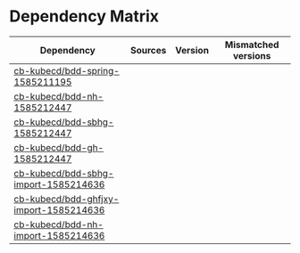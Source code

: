 # Dependency Matrix

Dependency | Sources | Version | Mismatched versions
---------- | ------- | ------- | -------------------
[cb-kubecd/bdd-spring-1585211195](https://github.com/cb-kubecd/bdd-spring-1585211195.git) |  | []() | 
[cb-kubecd/bdd-nh-1585212447](https://github.com/cb-kubecd/bdd-nh-1585212447.git) |  | []() | 
[cb-kubecd/bdd-sbhg-1585212447](https://github.com/cb-kubecd/bdd-sbhg-1585212447.git) |  | []() | 
[cb-kubecd/bdd-gh-1585212447](https://github.com/cb-kubecd/bdd-gh-1585212447.git) |  | []() | 
[cb-kubecd/bdd-sbhg-import-1585214636](https://github.com/cb-kubecd/bdd-sbhg-import-1585214636.git) |  | []() | 
[cb-kubecd/bdd-ghfjxy-import-1585214636](https://github.com/cb-kubecd/bdd-ghfjxy-import-1585214636.git) |  | []() | 
[cb-kubecd/bdd-nh-import-1585214636](https://github.com/cb-kubecd/bdd-nh-import-1585214636.git) |  | []() | 
